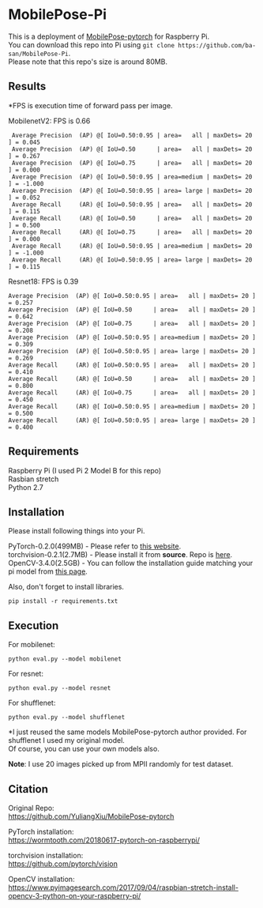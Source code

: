 # MobilePose-Pi

 This is a deployment of [MobilePose-pytorch](https://github.com/YuliangXiu/MobilePose-pytorch) for Raspberry Pi.  
 You can download this repo into Pi using ```git clone https://github.com/ba-san/MobilePose-Pi```.  
 Please note that this repo's size is around 80MB.
## Results
*FPS is execution time of forward pass per image.
  
MobilenetV2: FPS is 0.66
```shell
 Average Precision  (AP) @[ IoU=0.50:0.95 | area=   all | maxDets= 20 ] = 0.045
 Average Precision  (AP) @[ IoU=0.50      | area=   all | maxDets= 20 ] = 0.267
 Average Precision  (AP) @[ IoU=0.75      | area=   all | maxDets= 20 ] = 0.000
 Average Precision  (AP) @[ IoU=0.50:0.95 | area=medium | maxDets= 20 ] = -1.000
 Average Precision  (AP) @[ IoU=0.50:0.95 | area= large | maxDets= 20 ] = 0.052
 Average Recall     (AR) @[ IoU=0.50:0.95 | area=   all | maxDets= 20 ] = 0.115
 Average Recall     (AR) @[ IoU=0.50      | area=   all | maxDets= 20 ] = 0.500
 Average Recall     (AR) @[ IoU=0.75      | area=   all | maxDets= 20 ] = 0.000
 Average Recall     (AR) @[ IoU=0.50:0.95 | area=medium | maxDets= 20 ] = -1.000
 Average Recall     (AR) @[ IoU=0.50:0.95 | area= large | maxDets= 20 ] = 0.115
 ```
 
 Resnet18: FPS is 0.39
 ```shell
 Average Precision  (AP) @[ IoU=0.50:0.95 | area=   all | maxDets= 20 ] = 0.257
 Average Precision  (AP) @[ IoU=0.50      | area=   all | maxDets= 20 ] = 0.642
 Average Precision  (AP) @[ IoU=0.75      | area=   all | maxDets= 20 ] = 0.208
 Average Precision  (AP) @[ IoU=0.50:0.95 | area=medium | maxDets= 20 ] = 0.309
 Average Precision  (AP) @[ IoU=0.50:0.95 | area= large | maxDets= 20 ] = 0.269
 Average Recall     (AR) @[ IoU=0.50:0.95 | area=   all | maxDets= 20 ] = 0.410
 Average Recall     (AR) @[ IoU=0.50      | area=   all | maxDets= 20 ] = 0.800
 Average Recall     (AR) @[ IoU=0.75      | area=   all | maxDets= 20 ] = 0.450
 Average Recall     (AR) @[ IoU=0.50:0.95 | area=medium | maxDets= 20 ] = 0.500
 Average Recall     (AR) @[ IoU=0.50:0.95 | area= large | maxDets= 20 ] = 0.400
 ```
 
## Requirements

 Raspberry Pi (I used Pi 2 Model B for this repo)  
 Rasbian stretch  
 Python 2.7  

## Installation
Please install following things into your Pi.

PyTorch-0.2.0(499MB) - Please refer to [this website](https://wormtooth.com/20180617-pytorch-on-raspberrypi/).  
torchvision-0.2.1(2.7MB)  - Please install it from **source**. Repo is [here](https://github.com/pytorch/vision).  
OpenCV-3.4.0(2.5GB) - You can follow the installation guide matching your pi model from [this page](https://www.pyimagesearch.com/opencv-tutorials-resources-guides/).   

Also, don't forget to install libraries.
```shell
pip install -r requirements.txt
```
 
## Execution
For mobilenet:   
 ```shell
python eval.py --model mobilenet
```
For resnet:  
```shell
python eval.py --model resnet
```
For shufflenet:  
```shell
python eval.py --model shufflenet
```
 
 *I just reused the same models MobilePose-pytorch author provided. For shufflenet I used my original model.  
 Of course, you can use your own models also.
 
**Note**: I use 20 images picked up from MPII randomly for test dataset.
 
## Citation

Original Repo:  
https://github.com/YuliangXiu/MobilePose-pytorch  

PyTorch installation:  
https://wormtooth.com/20180617-pytorch-on-raspberrypi/

torchvision installation:  
https://github.com/pytorch/vision  

OpenCV installation:  
https://www.pyimagesearch.com/2017/09/04/raspbian-stretch-install-opencv-3-python-on-your-raspberry-pi/  
